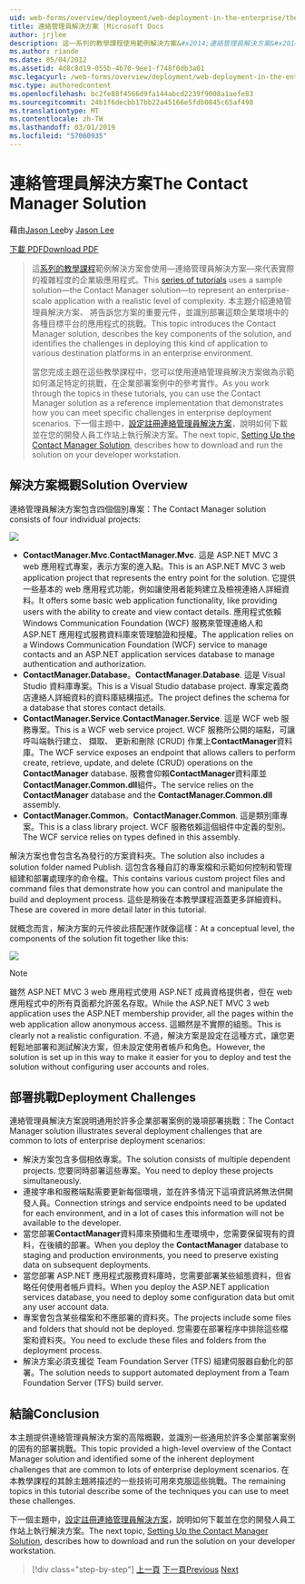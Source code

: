```yaml
---
uid: web-forms/overview/deployment/web-deployment-in-the-enterprise/the-contact-manager-solution
title: 連絡管理員解決方案 |Microsoft Docs
author: jrjlee
description: 這一系列的教學課程使用範例解決方案&#x2014;連絡管理員解決方案&#x2014;來代表實際的層級的企業級應用程式...
ms.author: riande
ms.date: 05/04/2012
ms.assetid: 4d8c8d19-055b-4b70-9ee1-f748f0db3a01
msc.legacyurl: /web-forms/overview/deployment/web-deployment-in-the-enterprise/the-contact-manager-solution
msc.type: authoredcontent
ms.openlocfilehash: bc2fe88f4566d9fa144abcd2239f9008a1aefe83
ms.sourcegitcommit: 24b1f6decbb17bb22a45166e5fdb0845c65af498
ms.translationtype: MT
ms.contentlocale: zh-TW
ms.lasthandoff: 03/01/2019
ms.locfileid: "57060935"
---
```

<a name="the-contact-manager-solution"></a><span data-ttu-id="9e2b5-103">連絡管理員解決方案</span><span class="sxs-lookup"><span data-stu-id="9e2b5-103">The Contact Manager Solution</span></span>
====================
<span data-ttu-id="9e2b5-104">藉由[Jason Lee](https://github.com/jrjlee)</span><span class="sxs-lookup"><span data-stu-id="9e2b5-104">by [Jason Lee](https://github.com/jrjlee)</span></span>

[<span data-ttu-id="9e2b5-105">下載 PDF</span><span class="sxs-lookup"><span data-stu-id="9e2b5-105">Download PDF</span></span>](https://msdnshared.blob.core.windows.net/media/MSDNBlogsFS/prod.evol.blogs.msdn.com/CommunityServer.Blogs.Components.WeblogFiles/00/00/00/63/56/8130.DeployingWebAppsInEnterpriseScenarios.pdf)

> <span data-ttu-id="9e2b5-106">這[系列的教學課程](web-deployment-in-the-enterprise.md)範例解決方案會使用&#x2014;連絡管理員解決方案&#x2014;來代表實際的複雜程度的企業級應用程式。</span><span class="sxs-lookup"><span data-stu-id="9e2b5-106">This [series of tutorials](web-deployment-in-the-enterprise.md) uses a sample solution&#x2014;the Contact Manager solution&#x2014;to represent an enterprise-scale application with a realistic level of complexity.</span></span> <span data-ttu-id="9e2b5-107">本主題介紹連絡管理員解決方案、 將告訴您方案的重要元件，並識別部署這類企業環境中的各種目標平台的應用程式的挑戰。</span><span class="sxs-lookup"><span data-stu-id="9e2b5-107">This topic introduces the Contact Manager solution, describes the key components of the solution, and identifies the challenges in deploying this kind of application to various destination platforms in an enterprise environment.</span></span>
> 
> <span data-ttu-id="9e2b5-108">當您完成主題在這些教學課程中，您可以使用連絡管理員解決方案做為示範如何滿足特定的挑戰，在企業部署案例中的參考實作。</span><span class="sxs-lookup"><span data-stu-id="9e2b5-108">As you work through the topics in these tutorials, you can use the Contact Manager solution as a reference implementation that demonstrates how you can meet specific challenges in enterprise deployment scenarios.</span></span> <span data-ttu-id="9e2b5-109">下一個主題中，[設定註冊連絡管理員解決方案](setting-up-the-contact-manager-solution.md)，說明如何下載並在您的開發人員工作站上執行解決方案。</span><span class="sxs-lookup"><span data-stu-id="9e2b5-109">The next topic, [Setting Up the Contact Manager Solution](setting-up-the-contact-manager-solution.md), describes how to download and run the solution on your developer workstation.</span></span>


## <a name="solution-overview"></a><span data-ttu-id="9e2b5-110">解決方案概觀</span><span class="sxs-lookup"><span data-stu-id="9e2b5-110">Solution Overview</span></span>

<span data-ttu-id="9e2b5-111">連絡管理員解決方案包含四個個別專案：</span><span class="sxs-lookup"><span data-stu-id="9e2b5-111">The Contact Manager solution consists of four individual projects:</span></span>

![](the-contact-manager-solution/_static/image1.png)

- <span data-ttu-id="9e2b5-112">**ContactManager.Mvc**.</span><span class="sxs-lookup"><span data-stu-id="9e2b5-112">**ContactManager.Mvc**.</span></span> <span data-ttu-id="9e2b5-113">這是 ASP.NET MVC 3 web 應用程式專案，表示方案的進入點。</span><span class="sxs-lookup"><span data-stu-id="9e2b5-113">This is an ASP.NET MVC 3 web application project that represents the entry point for the solution.</span></span> <span data-ttu-id="9e2b5-114">它提供一些基本的 web 應用程式功能，例如讓使用者能夠建立及檢視連絡人詳細資料。</span><span class="sxs-lookup"><span data-stu-id="9e2b5-114">It offers some basic web application functionality, like providing users with the ability to create and view contact details.</span></span> <span data-ttu-id="9e2b5-115">應用程式依賴 Windows Communication Foundation (WCF) 服務來管理連絡人和 ASP.NET 應用程式服務資料庫來管理驗證和授權。</span><span class="sxs-lookup"><span data-stu-id="9e2b5-115">The application relies on a Windows Communication Foundation (WCF) service to manage contacts and an ASP.NET application services database to manage authentication and authorization.</span></span>
- <span data-ttu-id="9e2b5-116">**ContactManager.Database**。</span><span class="sxs-lookup"><span data-stu-id="9e2b5-116">**ContactManager.Database**.</span></span> <span data-ttu-id="9e2b5-117">這是 Visual Studio 資料庫專案。</span><span class="sxs-lookup"><span data-stu-id="9e2b5-117">This is a Visual Studio database project.</span></span> <span data-ttu-id="9e2b5-118">專案定義商店連絡人詳細資料的資料庫結構描述。</span><span class="sxs-lookup"><span data-stu-id="9e2b5-118">The project defines the schema for a database that stores contact details.</span></span>
- <span data-ttu-id="9e2b5-119">**ContactManager.Service**.</span><span class="sxs-lookup"><span data-stu-id="9e2b5-119">**ContactManager.Service**.</span></span> <span data-ttu-id="9e2b5-120">這是 WCF web 服務專案。</span><span class="sxs-lookup"><span data-stu-id="9e2b5-120">This is a WCF web service project.</span></span> <span data-ttu-id="9e2b5-121">WCF 服務所公開的端點，可讓呼叫端執行建立、 擷取、 更新和刪除 (CRUD) 作業上**ContactManager**資料庫。</span><span class="sxs-lookup"><span data-stu-id="9e2b5-121">The WCF service exposes an endpoint that allows callers to perform create, retrieve, update, and delete (CRUD) operations on the **ContactManager** database.</span></span> <span data-ttu-id="9e2b5-122">服務會仰賴**ContactManager**資料庫並**ContactManager.Common.dll**組件。</span><span class="sxs-lookup"><span data-stu-id="9e2b5-122">The service relies on the **ContactManager** database and the **ContactManager.Common.dll** assembly.</span></span>
- <span data-ttu-id="9e2b5-123">**ContactManager.Common**。</span><span class="sxs-lookup"><span data-stu-id="9e2b5-123">**ContactManager.Common**.</span></span> <span data-ttu-id="9e2b5-124">這是類別庫專案。</span><span class="sxs-lookup"><span data-stu-id="9e2b5-124">This is a class library project.</span></span> <span data-ttu-id="9e2b5-125">WCF 服務依賴這個組件中定義的型別。</span><span class="sxs-lookup"><span data-stu-id="9e2b5-125">The WCF service relies on types defined in this assembly.</span></span>

<span data-ttu-id="9e2b5-126">解決方案也會包含名為發行的方案資料夾。</span><span class="sxs-lookup"><span data-stu-id="9e2b5-126">The solution also includes a solution folder named Publish.</span></span> <span data-ttu-id="9e2b5-127">這包含各種自訂的專案檔和示範如何控制和管理組建和部署處理序的命令檔。</span><span class="sxs-lookup"><span data-stu-id="9e2b5-127">This contains various custom project files and command files that demonstrate how you can control and manipulate the build and deployment process.</span></span> <span data-ttu-id="9e2b5-128">這些是稍後在本教學課程涵蓋更多詳細資料。</span><span class="sxs-lookup"><span data-stu-id="9e2b5-128">These are covered in more detail later in this tutorial.</span></span>

<span data-ttu-id="9e2b5-129">就概念而言，解決方案的元件彼此搭配運作就像這樣：</span><span class="sxs-lookup"><span data-stu-id="9e2b5-129">At a conceptual level, the components of the solution fit together like this:</span></span>

![](the-contact-manager-solution/_static/image2.png)

> [!NOTE]
> <span data-ttu-id="9e2b5-130">雖然 ASP.NET MVC 3 web 應用程式使用 ASP.NET 成員資格提供者，但在 web 應用程式中的所有頁面都允許匿名存取。</span><span class="sxs-lookup"><span data-stu-id="9e2b5-130">While the ASP.NET MVC 3 web application uses the ASP.NET membership provider, all the pages within the web application allow anonymous access.</span></span> <span data-ttu-id="9e2b5-131">這顯然是不實際的組態。</span><span class="sxs-lookup"><span data-stu-id="9e2b5-131">This is clearly not a realistic configuration.</span></span> <span data-ttu-id="9e2b5-132">不過，解決方案是設定在這種方式，讓您更輕鬆地部署和測試解決方案，但未設定使用者帳戶和角色。</span><span class="sxs-lookup"><span data-stu-id="9e2b5-132">However, the solution is set up in this way to make it easier for you to deploy and test the solution without configuring user accounts and roles.</span></span>


## <a name="deployment-challenges"></a><span data-ttu-id="9e2b5-133">部署挑戰</span><span class="sxs-lookup"><span data-stu-id="9e2b5-133">Deployment Challenges</span></span>

<span data-ttu-id="9e2b5-134">連絡管理員解決方案說明通用於許多企業部署案例的幾項部署挑戰：</span><span class="sxs-lookup"><span data-stu-id="9e2b5-134">The Contact Manager solution illustrates several deployment challenges that are common to lots of enterprise deployment scenarios:</span></span>

- <span data-ttu-id="9e2b5-135">解決方案包含多個相依專案。</span><span class="sxs-lookup"><span data-stu-id="9e2b5-135">The solution consists of multiple dependent projects.</span></span> <span data-ttu-id="9e2b5-136">您要同時部署這些專案。</span><span class="sxs-lookup"><span data-stu-id="9e2b5-136">You need to deploy these projects simultaneously.</span></span>
- <span data-ttu-id="9e2b5-137">連接字串和服務端點需要更新每個環境，並在許多情況下這項資訊將無法供開發人員。</span><span class="sxs-lookup"><span data-stu-id="9e2b5-137">Connection strings and service endpoints need to be updated for each environment, and in a lot of cases this information will not be available to the developer.</span></span>
- <span data-ttu-id="9e2b5-138">當您部署**ContactManager**資料庫來預備和生產環境中，您需要保留現有的資料，在後續的部署。</span><span class="sxs-lookup"><span data-stu-id="9e2b5-138">When you deploy the **ContactManager** database to staging and production environments, you need to preserve existing data on subsequent deployments.</span></span>
- <span data-ttu-id="9e2b5-139">當您部署 ASP.NET 應用程式服務資料庫時，您需要部署某些組態資料，但省略任何使用者帳戶資料。</span><span class="sxs-lookup"><span data-stu-id="9e2b5-139">When you deploy the ASP.NET application services database, you need to deploy some configuration data but omit any user account data.</span></span>
- <span data-ttu-id="9e2b5-140">專案會包含某些檔案和不應部署的資料夾。</span><span class="sxs-lookup"><span data-stu-id="9e2b5-140">The projects include some files and folders that should not be deployed.</span></span> <span data-ttu-id="9e2b5-141">您需要在部署程序中排除這些檔案和資料夾。</span><span class="sxs-lookup"><span data-stu-id="9e2b5-141">You need to exclude these files and folders from the deployment process.</span></span>
- <span data-ttu-id="9e2b5-142">解決方案必須支援從 Team Foundation Server (TFS) 組建伺服器自動化的部署。</span><span class="sxs-lookup"><span data-stu-id="9e2b5-142">The solution needs to support automated deployment from a Team Foundation Server (TFS) build server.</span></span>

## <a name="conclusion"></a><span data-ttu-id="9e2b5-143">結論</span><span class="sxs-lookup"><span data-stu-id="9e2b5-143">Conclusion</span></span>

<span data-ttu-id="9e2b5-144">本主題提供連絡管理員解決方案的高階概觀，並識別一些通用於許多企業部署案例的固有的部署挑戰。</span><span class="sxs-lookup"><span data-stu-id="9e2b5-144">This topic provided a high-level overview of the Contact Manager solution and identified some of the inherent deployment challenges that are common to lots of enterprise deployment scenarios.</span></span> <span data-ttu-id="9e2b5-145">在本教學課程的其餘主題將描述的一些技術可用來克服這些挑戰。</span><span class="sxs-lookup"><span data-stu-id="9e2b5-145">The remaining topics in this tutorial describe some of the techniques you can use to meet these challenges.</span></span>

<span data-ttu-id="9e2b5-146">下一個主題中，[設定註冊連絡管理員解決方案](setting-up-the-contact-manager-solution.md)，說明如何下載並在您的開發人員工作站上執行解決方案。</span><span class="sxs-lookup"><span data-stu-id="9e2b5-146">The next topic, [Setting Up the Contact Manager Solution](setting-up-the-contact-manager-solution.md), describes how to download and run the solution on your developer workstation.</span></span>

> [!div class="step-by-step"]
> <span data-ttu-id="9e2b5-147">[上一頁](web-deployment-in-the-enterprise.md)
> [下一頁](setting-up-the-contact-manager-solution.md)</span><span class="sxs-lookup"><span data-stu-id="9e2b5-147">[Previous](web-deployment-in-the-enterprise.md)
[Next](setting-up-the-contact-manager-solution.md)</span></span>

